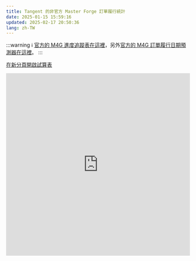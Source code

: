 ```yaml
---
title: Tangent 的非官方 Master Forge 訂單履行統計
date: 2025-01-15 15:59:16
updated: 2025-02-17 20:50:36
lang: zh-TW
---
```

:::warning
  :information_source: [官方的 M4G 進度追蹤表在這裡]( https://docs.google.com/spreadsheets/d/1Uy-42ZnZtAp04t60u5HdqckIBhLyHd3evKrT8vPyewI/edit?gid=0#gid=0)，另外[官方的 M4G 訂單履行日期預測器在這裡](https://wheresmyforge.charachorder.com/)。
:::

[在新分頁開啟試算表](https://docs.google.com/spreadsheets/d/e/2PACX-1vQnpgRlbZCqwriw5dxkaMsLSxAYLdKPnhsGQI8RSWu7ecIDqQxgJPJuOyFwzT3_K0hOHDIBqSF35IQ-/pubhtml)

<iframe width="100%" height="500" src="https://docs.google.com/spreadsheets/d/e/2PACX-1vQnpgRlbZCqwriw5dxkaMsLSxAYLdKPnhsGQI8RSWu7ecIDqQxgJPJuOyFwzT3_K0hOHDIBqSF35IQ-/pubhtml" frameborder="0"></iframe>

